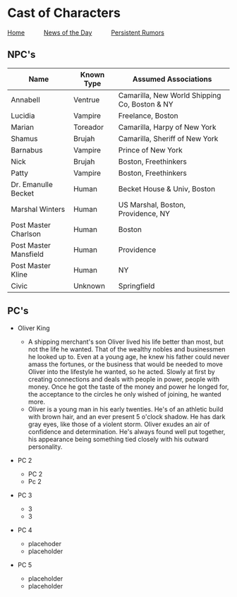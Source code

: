 # Cast of Characters


[Home](https://mikeofmany.github.io/OldBostonPost/) &nbsp; &nbsp; &nbsp; &nbsp; &nbsp; [News of the Day](dailymsg.md) &nbsp; &nbsp; &nbsp; &nbsp; &nbsp; [Persistent Rumors](rumors.md)

## NPC's


| Name | Known Type | Assumed Associations | 
| --- | --- | --- |
| Annabell | Ventrue | Camarilla, New World Shipping Co, Boston & NY |
| Lucidia | Vampire | Freelance, Boston |
| Marian | Toreador | Camarilla, Harpy of New York |
| Shamus | Brujah | Camarilla, Sheriff of New York |
| Barnabus | Vampire | Prince of New York |
| Nick | Brujah | Boston, Freethinkers |
| Patty | Vampire | Boston, Freethinkers |
| Dr. Emanulle Becket | Human | Becket House & Univ, Boston |
| Marshal Winters | Human | US Marshal, Boston, Providence, NY |
| Post Master Charlson | Human | Boston |
| Post Master Mansfield | Human | Providence |
| Post Master Kline | Human | NY |
| Civic | Unknown | Springfield |


## PC's
* Oliver King
  * A shipping merchant's son Oliver lived his life better than most, but not the life he wanted. That of the wealthy nobles and businessmen he looked up to. Even at a young age, he knew his father could never amass the fortunes, or the business that would be needed to move Oliver into the lifestyle  he wanted, so he acted. Slowly at first by creating connections and deals with people in power, people with money. Once he got the taste of the money and power he longed for, the acceptance to the circles he only wished of joining, he wanted more. 
  * Oliver is a young man in his early twenties. He's of an athletic build with brown hair, and an ever present 5 o'clock shadow. He has dark gray eyes, like those of a violent storm. Oliver exudes an air of confidence and determination. He's always found well put together, his appearance being something tied closely with his outward personality.
  
* PC 2
  * PC 2
  * Pc 2
  
* PC 3 
  * 3
  * 3 
  
* PC 4
  * placehoder
  * placeholder
  
* PC 5
  * placeholder
  * placeholder
